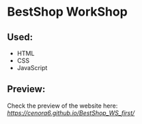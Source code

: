 # BestShop WorkShop

## Used: 
- HTML
- CSS
- JavaScript

## Preview:
Check the preview of the website here: *https://cenora6.github.io/BestShop_WS_first/*
